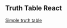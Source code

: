 ## Truth Table React

[Simple truth table](https://possibility-of-offense.github.io/truth-table-react/)
